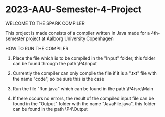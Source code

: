 # 2023-AAU-Semester-4-Project
WELCOME TO THE SPARK COMPILER

This project is made consists of a compiler written in Java made for a 4th-semester project at Aalborg University Copenhagen

HOW TO RUN THE COMPILER

1. Place the file which is to be compiled in the "Input" folder, this folder can be found through the path \P4\Input

2. Currently the compiler can only compile the file if it is a ".txt" file with the name "code", so be sure this is the case

3. Run the file "Run.java" which can be found in the path \P4\src\Main

4. If there occurs no errors, the result of the compiled input file can be found in the "Output" folder with the name "JavaFile.java", this folder can be found in the path \P4\Output
